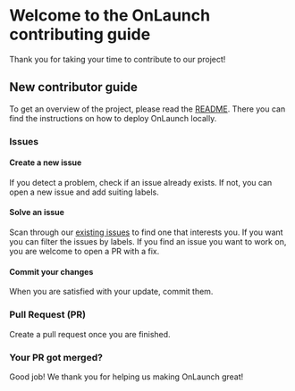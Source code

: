 # Welcome to the OnLaunch contributing guide

Thank you for taking your time to contribute to our project!

## New contributor guide

To get an overview of the project, please read the [README](https://github.com/kula-app/OnLaunch/blob/main/README.md). There you can find the instructions on how to deploy OnLaunch locally.

### Issues

#### Create a new issue

If you detect a problem, check if an issue already exists. If not, you can open a new issue and add suiting labels.

#### Solve an issue

Scan through our [existing issues](https://github.com/kula-app/OnLaunch/issues) to find one that interests you. If you want you can filter the issues by labels. If you find an issue you want to work on, you are welcome to open a PR with a fix.

#### Commit your changes

When you are satisfied with your update, commit them. 

### Pull Request (PR)

Create a pull request once you are finished.

### Your PR got merged?

Good job! We thank you for helping us making OnLaunch great!
